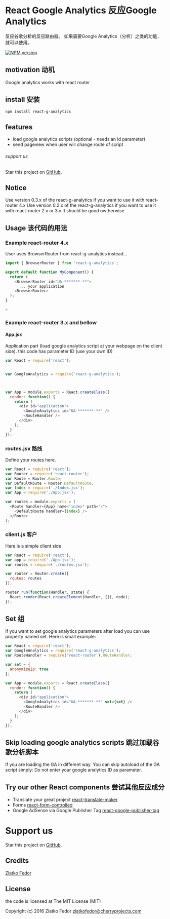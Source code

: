 # React Google Analytics 反应Google Analytics
反应谷歌分析的反应路由器。 如果需要Google Analytics（分析）之类的功能，就可以使用。

[![NPM version][npm-image]][npm-url]

[npm-image]: https://img.shields.io/npm/v/react-g-analytics.svg?style=flat-square
[npm-url]: https://www.npmjs.com/react-g-analytics
[github-url]: https://github.com/seeden/react-g-analytics

## motivation 动机

Google analytics works with react router

## install 安装

```
npm install react-g-analytics
```

## features

 * load google analytics scripts (optional - needs an id parameter)
 * send pageview when user will change route of script

###### support us

Star this project on [GitHub][github-url].

## Notice

Use version 0.3.x of the react-g-analytics if you want to use it with react-router 4.x
Use version 0.2.x of the react-g-analytics if you want to use it with react-router 2.x or 3.x
It should be good owtherwise

## Usage 该代码的用法

### Example react-router 4.x

User uses BrowserRouter from react-g-analytics instead...

```js
import { BrowserRouter } from 'react-g-analytics';

export default function MyComponent() {
  return (
    <BrowserRouter id="UA-*******-**">
      ... your application
    <BrowserRouter>
  );
}

>
```

### Example react-router 3.x and bellow

#### App.jsx

Application part (load google analytics script at your webpage on the client side).
this code has parameter ID (use your own ID)

```js
var React = require('react');


var GoogleAnalytics = require('react-g-analytics');



var App = module.exports = React.createClass({
  render: function() {
    return (
      <div id="application">
        <GoogleAnalytics id="UA-*******-**" />
        <RouteHandler />
      </div>
    );
  }
});
```

### routes.jsx 路线

Define your routes here.

```js
var React = require('react');
var Router = require('react-router');
var Route = Router.Route;
var DefaultRoute = Router.DefaultRoute;
var Index = require('./Index.jsx');
var App = require('./App.jsx');

var routes = module.exports = (
  <Route handler={App} name="index" path="/">
    <DefaultRoute handler={Index} />
  </Route>
);
```

### client.js 客户

Here is a simple client side

```js
var React = require('react');
var app = require('./App.jsx');
var routes = require('./routes.jsx');

var router = Router.create({
  routes: routes
});

router.run(function(Handler, state) {
  React.render(React.createElement(Handler, {}), node);
});
```

## Set 组

If you want to set google analytics parameters after load you can use property named set. Here is small example:

```js
var React = require('react');
var GoogleAnalytics = require('react-g-analytics');
var RouteHandler = require('react-router').RouteHandler;

var set = {
  anonymizeIp: true
};

var App = module.exports = React.createClass({
  render: function() {
    return (
      <div id="application">
        <GoogleAnalytics id="UA-*******-**" set={set} />
        <RouteHandler />
      </div>
    );
  }
});
```

## Skip loading google analytics scripts 跳过加载谷歌分析脚本

If you are loading the GA in different way. You can skip autoload of the GA script simply:
Do not enter your google analytics ID as parameter.

## Try our other React components 尝试其他反应成分

 - Translate your great project [react-translate-maker](https://github.com/CherrySoftware/react-translate-maker)
 - Forms [react-form-controlled](https://github.com/seeden/react-form-controlled)
 - Google AdSense via Google Publisher Tag [react-google-publisher-tag](https://github.com/seeden/react-google-publisher-tag)

# Support us

Star this project on [GitHub][github-url].

## Credits

[Zlatko Fedor](http://github.com/seeden)

## License

the code is licensed at The MIT License (MIT)

Copyright (c) 2016 Zlatko Fedor zlatkofedor@cherryprojects.com
